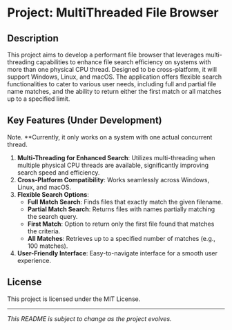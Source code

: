 # Project: MultiThreaded File Browser

## Description
This project aims to develop a performant file browser that leverages multi-threading capabilities to enhance file search efficiency on systems with more than one physical CPU thread. Designed to be cross-platform, it will support Windows, Linux, and macOS. The application offers flexible search functionalities to cater to various user needs, including full and partial file name matches, and the ability to return either the first match or all matches up to a specified limit.

## Key Features (Under Development)
Note. **Currently, it only works on a system with one actual concurrent thread.
1. **Multi-Threading for Enhanced Search**: Utilizes multi-threading when multiple physical CPU threads are available, significantly improving search speed and efficiency.
2. **Cross-Platform Compatibility**: Works seamlessly across Windows, Linux, and macOS.
3. **Flexible Search Options**:
   - **Full Match Search**: Finds files that exactly match the given filename.
   - **Partial Match Search**: Returns files with names partially matching the search query.
   - **First Match**: Option to return only the first file found that matches the criteria.
   - **All Matches**: Retrieves up to a specified number of matches (e.g., 100 matches).
4. **User-Friendly Interface**: Easy-to-navigate interface for a smooth user experience.

## License
This project is licensed under the MIT License.

---
*This README is subject to change as the project evolves.*

